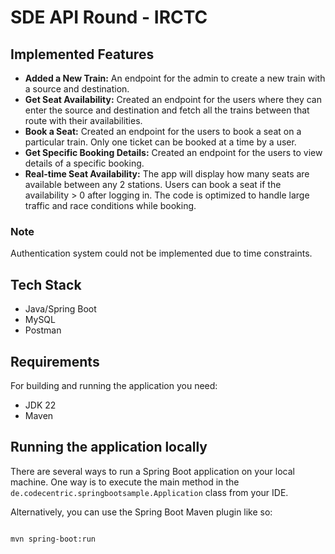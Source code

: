 # SDE API Round - IRCTC

## Implemented Features


- **Added a New Train:** An endpoint for the admin to create a new train with a source and destination.
- **Get Seat Availability:** Created an endpoint for the users where they can enter the source and destination and fetch all the trains between that route with their availabilities.
- **Book a Seat:** Created an endpoint for the users to book a seat on a particular train. Only one ticket can be booked at a time by a user.
- **Get Specific Booking Details:** Created an endpoint for the users to view details of a specific booking.
- **Real-time Seat Availability:** The app will display how many seats are available between any 2 stations. Users can book a seat if the availability > 0 after logging in. The code is optimized to handle large traffic and race conditions while booking.


### Note

Authentication system could not be implemented due to time constraints.


## Tech Stack

- Java/Spring Boot
- MySQL
- Postman

## Requirements

For building and running the application you need:

- JDK 22
- Maven 

## Running the application locally

There are several ways to run a Spring Boot application on your local machine. One way is to execute the main method in the `de.codecentric.springbootsample.Application` class from your IDE.

Alternatively, you can use the Spring Boot Maven plugin like so:

```bash

mvn spring-boot:run




